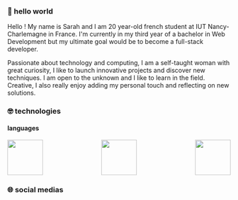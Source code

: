 ### 👾 hello world 
Hello ! My name is Sarah and I am 20 year-old french student at IUT Nancy-Charlemagne in France. I'm currently in my third year of a bachelor in Web Development but my ultimate goal would be to become a full-stack developer.

Passionate about technology and computing, I am a self-taught woman with great curiosity, I like to launch innovative projects and discover new techniques. I am open to the unknown and I like to learn in the field. Creative, I also really enjoy adding my personal touch and reflecting on new solutions.

### 🤓 technologies
#### languages
<div style="display:flex; justify-content:space-between; align-items:center">
  <picture> <img src="https://upload.wikimedia.org/wikipedia/commons/b/bd/Logo_C_sharp.svg" width="80"> </picture>
  <picture> <img src="https://upload.wikimedia.org/wikipedia/commons/thumb/9/99/Unofficial_JavaScript_logo_2.svg/800px-Unofficial_JavaScript_logo_2.svg.png" width="80"> </picture>
  <picture> <img src="https://upload.wikimedia.org/wikipedia/commons/2/27/PHP-logo.svg" width="80"> </picture>
</div>


### 🌐 social medias
